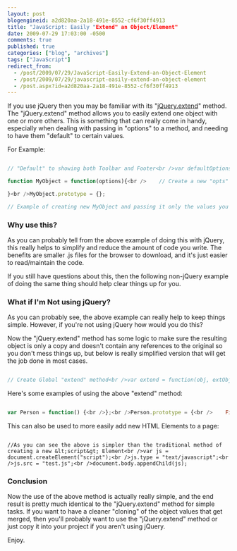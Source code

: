 ```yaml
---
layout: post
blogengineid: a2d820aa-2a18-491e-8552-cf6f30ff4913
title: "JavaScript: Easily "Extend" an Object/Element"
date: 2009-07-29 17:03:00 -0500
comments: true
published: true
categories: ["blog", "archives"]
tags: ["JavaScript"]
redirect_from: 
  - /post/2009/07/29/JavaScript-Easily-Extend-an-Object-Element
  - /post/2009/07/29/javascript-easily-extend-an-object-element
  - /post.aspx?id=a2d820aa-2a18-491e-8552-cf6f30ff4913
---
```

<!-- more -->

If you use jQuery then you may be familiar with its "<a href="http://docs.jquery.com/Utilities/jQuery.extend">jQuery.extend</a>" method. The "jQuery.extend" method allows you to easily extend one object with one or more others. This is something that can really come in handy, especially when dealing with passing in "options" to a method, and needing to have them "default" to certain values.

For Example:

```javascript

// "Default" to showing both Toolbar and Footer<br />var defaultOptions = { showToolbar: true, showFooter: true };

function MyObject = function(options){<br />    // Create a new "opts" variable that is a copy of "defaultOptions", then apply all values from "options"<br />    var opts = jQuery.extend({}, defaultOptions, options);<br /><br />    // Now you have the "opts" variable that has all the "defaultOptions" values merged with the<br />    // "options" that were passed in to the function.<br /><br />    // Do Stuff According to "opts" defined

}<br />MyObject.prototype = {};

// Example of creating new MyObject and passing it only the values you want to override the defaults<br />var obj = new MyObject({ showFooter: false });<br />// The above line will tell the new "MyObject" to show the toolbar, but not the footer.

```
<h3>Why use this?</h3>

As you can probably tell from the above example of doing this with jQuery, this really helps to simplify and reduce the amount of code you write. The benefits are smaller .js files for the browser to download, and it's just easier to read/maintain the code.

If you still have questions about this, then the following non-jQuery example of doing the same thing should help clear things up for you.
<h3>What if I'm Not using jQuery?<br /></h3>

As you can probably see, the above example can really help to keep things simple. However, if you're not using jQuery how would you do this?

Now the "jQuery.extend" method has some logic to make sure the resulting object is only a copy and doesn't contain any references to the original so you don't mess things up, but below is really simplified version that will get the job done in most cases.

```javascript

// Create Global "extend" method<br />var extend = function(obj, extObj) {<br />    if (arguments.length &gt; 2) {<br />        for (var a = 1; a &lt; arguments.length; a++) {<br />            extend(obj, arguments[a]);<br />        }<br />    } else {<br />        for (var i in extObj) {<br />            obj[i] = extObj[i];<br />        }<br />    }<br />    return obj;<br />};

```

Here's some examples of using the above "extend" method:

```javascript

var Person = function() {<br />};<br />Person.prototype = {<br />    FirstName: null,<br />    LastName: null<br />};        <br /><br />var person1 = new Person();<br />// Set multiple object properties with a single line of code<br />extend(person1, { FirstName: "John", LastName: "Doe" });<br />alert(person1.FirstName + " " + person1.LastName);<br /><br />// Create a new Person instance and set it's properties in 1 line<br />var person2 = extend(new Person(), { FirstName: "John", LastName: "Doe" });<br />alert(person2.FirstName);<br /><br />// "clone" person2<br />var person3 = extend(new Person(), person2);<br />alert(person3.LastName);<br /><br />// "clone" person2 and add new properties<br />var person4 = extend(new Person(), person2, { Age: 18 });<br />alert(person4.FirstName + " :: " + person4.Age);

```

This can also be used to more easily add new HTML Elements to a page:

```javascript<br />var js = extend(document.createElement("script"), { type: "text/javascript", src: "test.js" });<br />document.body.appendChild(js);

//As you can see the above is simpler than the traditional method of creating a new &lt;script&gt; Element<br />var js = document.createElement("script");<br />js.type = "text/javascript";<br />js.src = "test.js";<br />document.body.appendChild(js);

```
<h3>Conclusion</h3>

Now the use of the above method is actually really simple, and the end result is pretty much identical to the "jQuery.extend" method for simple tasks. If you want to have a cleaner "cloning" of the object values that get merged, then you'll probably want to use the "jQuery.extend" method or just copy it into your project if you aren't using jQuery.

Enjoy.
